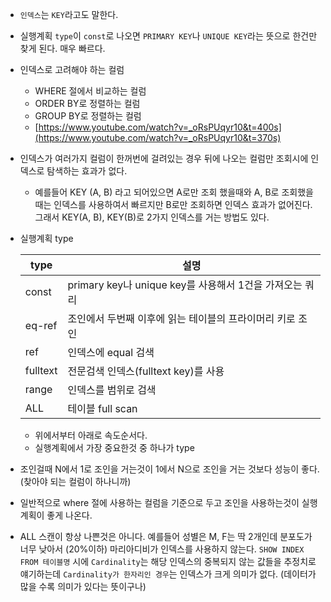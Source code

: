 - `인덱스`는 `KEY`라고도 말한다.
- 실행계획 `type`이 `const`로 나오면 `PRIMARY KEY`나 `UNIQUE KEY`라는 뜻으로 한건만 찾게 된다. 매우 빠르다.
- 인덱스로 고려해야 하는 컬럼
    - WHERE 절에서 비교하는 컬럼
    - ORDER BY로 정렬하는 컬럼
    - GROUP BY로 정렬하는 컬럼
    - [https://www.youtube.com/watch?v=_oRsPUqyr10&t=400s](https://www.youtube.com/watch?v=_oRsPUqyr10&t=370s)
- 인덱스가 여러가지 컬럼이 한꺼번에 걸려있는 경우 뒤에 나오는 컬럼만 조회시에 인덱스로 탐색하는 효과가 없다.
    - 예를들어 KEY (A, B) 라고 되어있으면 A로만 조회 했을때와 A, B로 조회했을 때는 인덱스를 사용하여서 빠르지만 B로만 조회하면 인덱스 효과가 없어진다. 그래서 KEY(A, B), KEY(B)로 2가지 인덱스를 거는 방법도 있다.
- 실행계획 type

	|type|설명|
	|---|---|
	|const|primary key나 unique key를 사용해서 1건을 가져오는 쿼리|
	|eq-ref|조인에서 두번째 이후에 읽는 테이블의 프라이머리 키로 조인|
	|ref|인덱스에 equal 검색|
	|fulltext|전문검색 인덱스(fulltext key)를 사용|
	|range|인덱스를 범위로 검색|
	|ALL|테이블 full scan|

    - 위에서부터 아래로 속도순서다.
    - 실행계획에서 가장 중요한것  중 하나가 type
- 조인걸때 N에서 1로 조인을 거는것이 1에서 N으로 조인을 거는 것보다 성능이 좋다. (찾아야 되는 컬럼이 하나니까)
- 일반적으로 where 절에 사용하는 컬럼을 기준으로 두고 조인을 사용하는것이 실행계획이 좋게 나온다.
- ALL 스캔이 항상 나쁜것은 아니다. 예를들어 성별은 M, F는 딱 2개인데 분포도가 너무 낮아서 (20%이하) 마리아디비가 인덱스를 사용하지 않는다.
`SHOW INDEX FROM 테이블명` 시에 `Cardinality`는 해당 인덱스의 중복되지 않는 값들을 추정치로 얘기하는데 `Cardinality가 한자리인 경우`는 인덱스가 크게 의미가 없다. (데이터가 많을 수록 의미가 있다는 뜻이구나)
